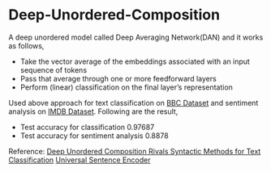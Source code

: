 # Deep-Unordered-Composition

A deep unordered model called Deep Averaging Network(DAN) and it works as follows,
  * Take the vector average of the embeddings associated with an input sequence of tokens
  * Pass that average through one or more feedforward layers
  * Perform (linear) classification on the final layer’s representation

Used above approach for text classification on [BBC Dataset](http://mlg.ucd.ie/datasets/bbc.html) and sentiment analysis on [IMDB Dataset](https://www.kaggle.com/lakshmi25npathi/imdb-dataset-of-50k-movie-reviews). Following are the result,
  * Test accuracy for classification 0.97687
  * Test accuracy for sentiment analysis 0.8878

Reference:
[Deep Unordered Composition Rivals Syntactic Methods for Text Classification](https://people.cs.umass.edu/~miyyer/pubs/2015_acl_dan.pdf)
[Universal Sentence Encoder](https://arxiv.org/pdf/1803.11175.pdf)
